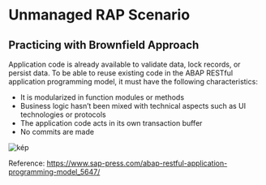 # Unmanaged RAP Scenario

## Practicing with Brownfield Approach

Application code is already available to validate data, lock records, or persist data.
To be able to reuse existing code in the ABAP RESTful application programming model, it must have the following characteristics:
- It is modularized in function modules or methods
- Business logic hasn’t been mixed with technical aspects such as UI technologies or protocols
- The application code acts in its own transaction buffer
- No commits are made

![kép](https://github.com/attilaberencsi/abaprapunmanaged/assets/20442467/8f0bd1f0-ef14-4c07-8fdd-07534c8e3b6d)

Reference: https://www.sap-press.com/abap-restful-application-programming-model_5647/
